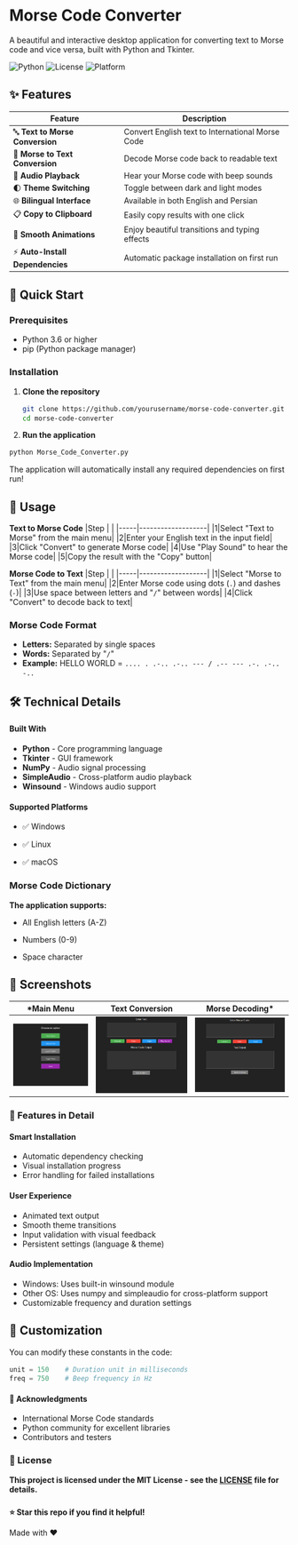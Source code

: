 # Morse Code Converter

A beautiful and interactive desktop application for converting text to Morse code and vice versa, built with Python and Tkinter.


![Python](https://img.shields.io/badge/Python-3.6%252B-blue)
![License](https://img.shields.io/badge/License-MIT-green)
![Platform](https://img.shields.io/badge/Platform-Windows%20%7C%20Linux%20%7C%20macOS-white)


## ✨ Features

| Feature | Description |
|---------|-------------|
| 🔤  **Text to Morse Conversion** | Convert English text to International Morse Code |
| 📝  **Morse to Text Conversion** | Decode Morse code back to readable text |
| 🎵  **Audio Playback** | Hear your Morse code with beep sounds |
| 🌓  **Theme Switching** | Toggle between dark and light modes |
| 🌐  **Bilingual Interface** | Available in both English and Persian |
| 📋  **Copy to Clipboard** | Easily copy results with one click |
| 💫  **Smooth Animations** | Enjoy beautiful transitions and typing effects |
| ⚡  **Auto-Install Dependencies** | Automatic package installation on first run |

## 🚀 Quick Start

### Prerequisites
- Python 3.6 or higher
- pip (Python package manager)


### Installation

1. **Clone the repository**

   ```bash
   git clone https://github.com/yourusername/morse-code-converter.git
   cd morse-code-converter
   ```

2.   **Run the application**

```bash
python Morse_Code_Converter.py
```
The application will automatically install any required dependencies on first run!

## 🎯 Usage
**Text to Morse Code**
|Step | |
|-----|-------------------|
|1|Select "Text to Morse" from the main menu|
|2|Enter your English text in the input field|
|3|Click "Convert" to generate Morse code|
|4|Use "Play Sound" to hear the Morse code|
|5|Copy the result with the "Copy" button|

**Morse Code to Text**
|Step | |
|-----|-------------------|
|1|Select "Morse to Text" from the main menu|
|2|Enter Morse code using dots (`.`) and dashes (`-`)|
|3|Use space between letters and "`/`" between words|
|4|Click "Convert" to decode back to text|

### Morse Code Format
- **Letters:** Separated by single spaces
- **Words:** Separated by "`/`"
- **Example:** HELLO WORLD = `.... . .-.. .-.. --- / .-- --- .-. .-.. -..`


## 🛠️ Technical Details
#### **Built With**
- **Python** - Core programming language
- **Tkinter** - GUI framework
- **NumPy** - Audio signal processing
- **SimpleAudio** - Cross-platform audio playback
- **Winsound** - Windows audio support

#### **Supported Platforms**
- ✅ Windows

- ✅ Linux

- ✅ macOS

### Morse Code Dictionary

 **The application supports:**

- All English letters (A-Z)

- Numbers (0-9)

- Space character

## 📸 Screenshots

|*Main Menu | Text Conversion |	Morse Decoding* |
|-----------|-----------------|------------------|
|![Screenshot of a main menu.](https://github.com/xsoltanx/MorseCode-Converter/blob/main/assets/ScreenShots/Shot-1.png)| ![Screenshot of a Text Conversion menu.](https://github.com/xsoltanx/MorseCode-Converter/blob/main/assets/ScreenShots/Shot-2.png) | ![Screenshot of a Morse Decoding menu.](https://github.com/xsoltanx/MorseCode-Converter/blob/main/assets/ScreenShots/Shot-3.png)

### 🎨 Features in Detail
#### Smart Installation

- Automatic dependency checking
- Visual installation progress
- Error handling for failed installations

#### User Experience
- Animated text output
- Smooth theme transitions
- Input validation with visual feedback
- Persistent settings (language & theme)

#### Audio Implementation
- Windows: Uses built-in winsound module
- Other OS: Uses numpy and simpleaudio for cross-platform support
- Customizable frequency and duration settings

## 🔧 Customization
You can modify these constants in the code:

```python
unit = 150    # Duration unit in milliseconds
freq = 750    # Beep frequency in Hz
```

#### 🙏 Acknowledgments
- International Morse Code standards
- Python community for excellent libraries
- Contributors and testers



### 📝 License
**This project is licensed under the MIT License - see the [LICENSE](./main/LICENSE) file for details.**

###
**⭐ Star this repo if you find it helpful!**

Made with ❤️

